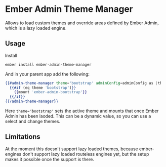 # Ember Admin Theme Manager

Allows to load custom themes and override areas
defined by Ember Admin, which is a lazy loaded engine.

## Usage

Install

```sh
ember install ember-admin-theme-manager
```

And in your parent app add the following:

```hbs
{{#admin-theme-manager theme='bootstrap' adminConfig=adminConfig as |theme|}}
  {{#if (eq theme 'bootstrap')}}
    {{mount 'ember-admin-bootstrap'}}
  {{/if}}
{{/admin-theme-manager}}
```

Here `theme='bootstrap'` sets the active theme and mounts that once
Ember Admin has been laoded. This can be a dynamic value, so you
can use a select and change themes.

## Limitations

At the moment this doesn't support lazy loaded themes, because ember-engines don't
support lazy loaded routeless engines yet, but the setup makes it possible once
the support is there.
